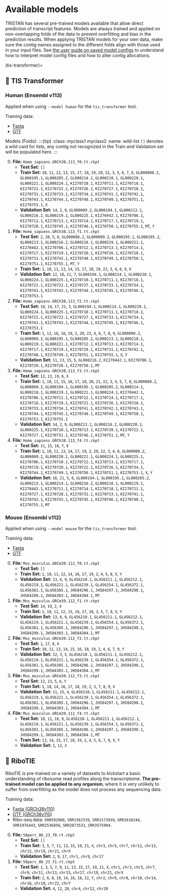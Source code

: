 # Available models

TRISTAN has several pre-trained models available that allow direct prediction of transcript features. Models are always trained and applied on non-overlapping folds of the data to prevent overfitting and bias in the prediction results. When applying TRISTAN models for your own data, make sure the contig names assigned to the different folds align with those used in your input files. See [the user guide on saved model configs](user_guide.md#trained-models) to understand how to interpret model config files and how to alter contig allocations. 

(tis-transformer)=
## 🧬 TIS Transformer

### Human (Ensembl v113)
Applied when using `--model human` for the `tis_transformer` tool. 

Training data:
- [Fasta](https://ftp.ensembl.org/pub/release-113/fasta/homo_sapiens/)
- [GTF](https://ftp.ensembl.org/pub/release-113/gtf/homo_sapiens/)


Models (Folds):
:::{tip}
:class: myclass1 myclass2
:name: wild-list
`[]` denotes a wild card for lists, any contig not recognized in the Train and Validation set will be populated here.
:::

0.  **File:** `Homo_sapiens.GRCh38.113_f0.tt.ckpt`
    * **Test Set:** `[]`
    * **Train Set:** `10`, `11`, `12`, `13`, `15`, `17`, `18`, `19`, `20`, `21`, `3`, `5`, `6`, `7`, `8`, `GL000008.2`, `GL000195.1`, `GL000205.2`, `GL000214.1`, `GL000218.1`, `GL000220.1`, `GL000221.1`, `GL000224.1`, `KI270710.1`, `KI270711.1`, `KI270718.1`, `KI270721.1`, `KI270722.1`, `KI270726.1`, `KI270727.1`, `KI270728.1`, `KI270731.1`, `KI270733.1`, `KI270734.1`, `KI270741.1`, `KI270742.1`, `KI270743.1`, `KI270744.1`, `KI270748.1`, `KI270749.1`, `KI270751.1`, `KI270753.1`, `X`
    * **Validation Set:** `14`, `2`, `9`, `GL000009.2`, `GL000194.1`, `GL000213.1`, `GL000216.2`, `GL000219.1`, `GL000225.1`, `KI270442.1`, `KI270706.1`, `KI270712.1`, `KI270713.1`, `KI270714.1`, `KI270717.1`, `KI270719.1`, `KI270720.1`, `KI270745.1`, `KI270746.1`, `KI270750.1`, `KI270755.1`, `MT`, `Y`
1.  **File:** `Homo_sapiens.GRCh38.113_f1.tt.ckpt`
    * **Test Set:** `2`, `20`, `5`, `8`, `GL000008.2`, `GL000009.2`, `GL000195.1`, `GL000205.2`, `GL000213.1`, `GL000216.2`, `GL000218.1`, `GL000219.1`, `GL000221.1`, `KI270442.1`, `KI270706.1`, `KI270712.1`, `KI270713.1`, `KI270714.1`, `KI270717.1`, `KI270719.1`, `KI270720.1`, `KI270726.1`, `KI270728.1`, `KI270731.1`, `KI270742.1`, `KI270748.1`, `KI270749.1`, `KI270750.1`, `KI270751.1`, `KI270755.1`, `MT`, `Y`
    * **Train Set:** `1`, `10`, `11`, `13`, `14`, `15`, `17`, `18`, `19`, `22`, `3`, `4`, `6`, `9`, `X`
    * **Validation Set:** `12`, `16`, `21`, `7`, `GL000194.1`, `GL000214.1`, `GL000220.1`, `GL000224.1`, `GL000225.1`, `KI270710.1`, `KI270711.1`, `KI270718.1`, `KI270721.1`, `KI270722.1`, `KI270727.1`, `KI270733.1`, `KI270734.1`, `KI270741.1`, `KI270743.1`, `KI270744.1`, `KI270745.1`, `KI270746.1`, `KI270753.1`
2.  **File:** `Homo_sapiens.GRCh38.113_f2.tt.ckpt`
    * **Test Set:** `10`, `14`, `17`, `21`, `3`, `GL000194.1`, `GL000214.1`, `GL000220.1`, `GL000224.1`, `GL000225.1`, `KI270710.1`, `KI270711.1`, `KI270718.1`, `KI270721.1`, `KI270722.1`, `KI270727.1`, `KI270733.1`, `KI270734.1`, `KI270741.1`, `KI270743.1`, `KI270744.1`, `KI270745.1`, `KI270746.1`, `KI270753.1`
    * **Train Set:** `1`, `12`, `16`, `18`, `19`, `2`, `20`, `22`, `4`, `6`, `7`, `8`, `9`, `GL000008.2`, `GL000009.2`, `GL000195.1`, `GL000205.2`, `GL000213.1`, `GL000218.1`, `GL000219.1`, `GL000221.1`, `KI270712.1`, `KI270713.1`, `KI270714.1`, `KI270717.1`, `KI270719.1`, `KI270728.1`, `KI270731.1`, `KI270742.1`, `KI270748.1`, `KI270749.1`, `KI270751.1`, `KI270755.1`, `X`, `Y`
    * **Validation Set:** `11`, `13`, `15`, `5`, `GL000216.2`, `KI270442.1`, `KI270706.1`, `KI270720.1`, `KI270726.1`, `KI270750.1`, `MT`
3.  **File:** `Homo_sapiens.GRCh38.113_f3.tt.ckpt`
    * **Test Set:** `12`, `13`, `19`, `6`, `X`
    * **Train Set:** `1`, `10`, `11`, `15`, `16`, `17`, `18`, `20`, `21`, `22`, `3`, `4`, `5`, `7`, `8`, `GL000008.2`, `GL000009.2`, `GL000194.1`, `GL000195.1`, `GL000205.2`, `GL000214.1`, `GL000218.1`, `GL000219.1`, `GL000221.1`, `GL000224.1`, `KI270442.1`, `KI270706.1`, `KI270711.1`, `KI270712.1`, `KI270714.1`, `KI270717.1`, `KI270718.1`, `KI270719.1`, `KI270721.1`, `KI270726.1`, `KI270728.1`, `KI270733.1`, `KI270734.1`, `KI270741.1`, `KI270742.1`, `KI270743.1`, `KI270744.1`, `KI270745.1`, `KI270748.1`, `KI270749.1`, `KI270750.1`, `KI270753.1`, `KI270755.1`
    * **Validation Set:** `14`, `2`, `9`, `GL000213.1`, `GL000216.2`, `GL000220.1`, `GL000225.1`, `KI270710.1`, `KI270713.1`, `KI270720.1`, `KI270722.1`, `KI270727.1`, `KI270731.1`, `KI270746.1`, `KI270751.1`, `MT`, `Y`
4.  **File:** `Homo_sapiens.GRCh38.113_f4.tt.ckpt`
    * **Test Set:** `11`, `15`, `18`, `7`, `9`
    * **Train Set:** `1`, `10`, `12`, `13`, `14`, `17`, `19`, `2`, `20`, `22`, `3`, `4`, `8`, `GL000008.2`, `GL000009.2`, `GL000220.1`, `GL000221.1`, `GL000224.1`, `GL000225.1`, `KI270706.1`, `KI270710.1`, `KI270712.1`, `KI270713.1`, `KI270717.1`, `KI270719.1`, `KI270720.1`, `KI270722.1`, `KI270726.1`, `KI270734.1`, `KI270744.1`, `KI270749.1`, `KI270750.1`, `KI270751.1`, `KI270753.1`, `X`, `Y`
    * **Validation Set:** `16`, `21`, `5`, `6`, `GL000194.1`, `GL000195.1`, `GL000205.2`, `GL000213.1`, `GL000214.1`, `GL000216.2`, `GL000218.1`, `GL000219.1`, `KI270442.1`, `KI270711.1`, `KI270714.1`, `KI270718.1`, `KI270721.1`, `KI270727.1`, `KI270728.1`, `KI270731.1`, `KI270733.1`, `KI270741.1`, `KI270742.1`, `KI270743.1`, `KI270745.1`, `KI270746.1`, `KI270748.1`, `KI270755.1`, `MT`


### Mouse (Ensembl v112)

Applied when using `--model mouse` for the `tis_transformer` tool. 

Training data:
- [Fasta](https://ftp.ensembl.org/pub/release-112/fasta/mus_musculus/)
- [GTF](https://ftp.ensembl.org/pub/release-112/gtf/mus_musculus/)

0.  **File:** `Mus_musculus.GRCm39.112_f0.tt.ckpt`
    * **Test Set:** `[]`
    * **Train Set:** `1`, `10`, `11`, `12`, `14`, `16`, `17`, `19`, `2`, `4`, `5`, `8`, `X`, `Y`
    * **Validation Set:** `13`, `6`, `9`, `GL456210.1`, `GL456211.1`, `GL456212.1`, `GL456219.1`, `GL456221.1`, `GL456239.1`, `GL456354.1`, `GL456372.1`, `GL456381.1`, `GL456385.1`, `JH584296.1`, `JH584297.1`, `JH584298.1`, `JH584299.1`, `JH584303.1`, `JH584304.1`, `MT`
1.  **File:** `Mus_musculus.GRCm39.112_f1.tt.ckpt`
    * **Test Set:** `14`, `19`, `2`, `4`
    * **Train Set:** `1`, `10`, `11`, `12`, `15`, `16`, `17`, `18`, `3`, `5`, `7`, `8`, `X`, `Y`
    * **Validation Set:** `13`, `6`, `9`, `GL456210.1`, `GL456211.1`, `GL456212.1`, `GL456219.1`, `GL456221.1`, `GL456239.1`, `GL456354.1`, `GL456372.1`, `GL456381.1`, `GL456385.1`, `JH584296.1`, `JH584297.1`, `JH584298.1`, `JH584299.1`, `JH584303.1`, `JH584304.1`, `MT`
2.  **File:** `Mus_musculus.GRCm39.112_f2.tt.ckpt`
    * **Test Set:** `1`, `17`, `8`, `X`
    * **Train Set:** `10`, `11`, `13`, `14`, `15`, `16`, `18`, `19`, `2`, `4`, `6`, `7`, `9`, `Y`
    * **Validation Set:** `12`, `3`, `5`, `GL456210.1`, `GL456211.1`, `GL456212.1`, `GL456219.1`, `GL456221.1`, `GL456239.1`, `GL456354.1`, `GL456372.1`, `GL456381.1`, `GL456385.1`, `JH584296.1`, `JH584297.1`, `JH584298.1`, `JH584299.1`, `JH584303.1`, `JH584304.1`, `MT`
3.  **File:** `Mus_musculus.GRCm39.112_f3.tt.ckpt`
    * **Test Set:** `12`, `13`, `5`, `6`, `Y`
    * **Train Set:** `1`, `10`, `14`, `16`, `17`, `18`, `19`, `2`, `3`, `7`, `8`, `9`, `X`
    * **Validation Set:** `11`, `15`, `4`, `GL456210.1`, `GL456211.1`, `GL456212.1`, `GL456219.1`, `GL456221.1`, `GL456239.1`, `GL456354.1`, `GL456372.1`, `GL456381.1`, `GL456385.1`, `JH584296.1`, `JH584297.1`, `JH584298.1`, `JH584299.1`, `JH584303.1`, `JH584304.1`, `MT`
4.  **File:** `Mus_musculus.GRCm39.112_f4.tt.ckpt`
    * **Test Set:** `10`, `11`, `16`, `9`, `GL456210.1`, `GL456211.1`, `GL456212.1`, `GL456219.1`, `GL456221.1`, `GL456239.1`, `GL456354.1`, `GL456372.1`, `GL456381.1`, `GL456385.1`, `JH584296.1`, `JH584297.1`, `JH584298.1`, `JH584299.1`, `JH584303.1`, `JH584304.1`, `MT`
    * **Train Set:** `13`, `14`, `15`, `17`, `18`, `19`, `2`, `4`, `5`, `6`, `7`, `8`, `X`, `Y`
    * **Validation Set:** `1`, `12`, `3`



## 🧮 RiboTIE

RiboTIE is pre-trained on a variety of datasets to kickstart a basic understanding of ribosome read profiles along the transcriptome. **The pre-trained model can be applied to any organism**, where it is very unlikely to suffer from overfitting as the model does not process any sequencing data.

Training data:
- [Fasta (GRCh38v110)](https://ftp.ensembl.org/pub/release-110/fasta/homo_sapiens/)
- [GTF (GRCh38v110)](https://ftp.ensembl.org/pub/release-110/gtf/homo_sapiens/)
- Ribo-seq data: `SRR592960`, `SRR1562539`, `SRR1573939`, `SRR1610244`, `SRR1976443`, `SRR2536856`, `SRR2873532`, `SRR3575904`.


0.  **File:** `50perc_06_23_f0.rt.ckpt`
    * **Test Set:** `[]`
    * **Train Set:** `3`, `5`, `7`, `11`, `13`, `15`, `19`, `21`, `X`, `chr3`, `chr5`, `chr7`, `chr11`, `chr13`, `chr15`, `chr19`, `chr21`, `chrX`
    * **Validation Set:** `1`, `9`, `17`, `chr1`, `chr9`, `chr17`
1.  **File:** `50perc_06_23_f1.rt.ckpt`
    * **Test Set:** `1`, `3`, `5`, `7`, `9`, `11`, `13`, `15`, `17`, `19`, `21`, `X`, `chr1`, `chr3`, `chr5`, `chr7`, `chr9`, `chr11`, `chr13`, `chr15`, `chr17`, `chr19`, `chr21`, `chrX`
    * **Train Set:** `2`, `6`, `8`, `10`, `14`, `16`, `18`, `22`, `Y`, `chr2`, `chr6`, `chr8`, `chr10`, `chr14`, `chr16`, `chr18`, `chr22`, `chrY`
    * **Validation Set:** `4`, `12`, `20`, `chr4`, `chr12`, `chr20`
